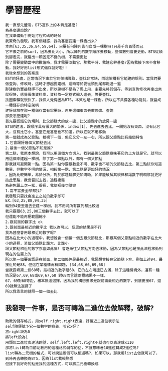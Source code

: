 學習歷程
====
    我一直想先釐清，BTS運作上的本質是甚麼?
    為甚麼這麼說?
    在我準備動手開始打程式碼的時候
    我驚奇的發現，我有個疑惑，我為甚麼要建一棵樹出來?
    本來[63,35,36,84,59,64]，只要任何陣列皆可自成一棵樹呀!只差千奇百怪而已
    它不像之前的sort，因為要比大小，所以陣列的數字順序要移動，整個數列會要更動，BTS從頭到腳走完，就建出一顆固定不變的樹，不需要更動
    除了需要變動當中的數值時，我才需要改動它，那我平時，我建它幹甚麼?因為我接下來不會移動，我好好用list形式儲存就好啦!!
    我後來想到的答案是
    BST的好處，正常情況下由於它的架構導致，查找非常快，而這架構有它組建的規則。當我們要做查詢、修改時，這時才想起要建樹，這時等於要從頭到尾都跑過一遍
    那建樹的實益發揮不出來，所以建樹不是為了馬上用，主要先將其儲存，等到查詢修改再拿出來就很快，感覺很像資料庫，資料依一定格式輸入進去，等要查找，
    按圖索驥就很快了，我個人覺得因為BTS，本質也是一棵樹，所以在不具備各種功能前，就當成一種儲存的特定架構
    建好就放在那一種儲存當有需要時，再用這個東西去做修改、查詢
    那要怎麼建呢?
    首先要認識它的規則，比父節點大的放一邊，比父節點小的放另一邊
    BTS的建法，跟順序具有很大的關係，index[1]，先丟進去去比，一開始沒有東西，沒有比它大，沒有比它小，甚至它是甚麼也不知道，所以它就不用移動
    第一個就成為父節點，檢視下一個，但它又分一左一右，所以跟父節點比有幾個特性
    1.它會跟好幾個父節點去比
    2.最後一個父節點不知是誰?
    第二點，我原本想說，我可以用這個方向切入，找到最後父節點意味著它的上方就是它，就可以用這個來建起一棵樹，除了第一個點以外，都有一個父節點
    那我就可避開第一點，因為第一點你要跟數量不明、數字也不明的父節點去比，第二點試你知道數量，但數字不明的情況，相較第一點，第二點是更加好的情況
    ，因為比較簡單，易於分析，對於解題輪廓更加清晰，如果能破解其規律和讓數字明朗那就更好
    按此思路，我曾嘗試去找，過程複雜
    為避免跟上次一樣，很長，我簡短幾句講完
    1.需不需要全部都找?
    我發現只要找會進去之前的數字即可
    EX.[63,25,88,94,35]
    輪到94要丟進去去建一棵樹，我不用將所有數列都比較過
    我只要跟63,25,88三個數字去比，就可以了
    但還能不能再把範圍縮小
    2.跟前面的數字比 ok
    3.跟前面最相近的數字比 我以為可以，反思的結果是不行
    我為甚麼會用最相近的數字呢?
    因為在比大小的過程中，我想說會一個接一個去跟父節點比，那跟某個父節點相近的數字在比大小的過程，某個父節點比誰大，比誰小
    跟父節點相近的數字亦會如此嘛! 會逐漸往父節點方向去移動，因為父節點也是按此流程移動到現在的位置上的
    所以第一個要確認是在前面，第二個條件是最相近，我預想會接在父節點下方，例如上述94，最接近的是88，但這在某種情況有問題，[34,68,66,69,68]
    當我要填第二個68時，最相近的數字是68，它的左右兩邊已占滿，除了這種情塊外，還有一種情況是67,69,68或69,67,68 對68而言這兩種結果不一樣，
    67、69對68等距，根本無法選擇，因為我的構想要求是跟前面最相近的數字，到底要接67、還69就無法選擇了
    所以我乖乖的就照一個一個去比
 我發現一件事，是否可轉為二進位去做解釋，破解?
 ------
    助教的儲存格式，用self.right.right表達，好接近二進位表示法
    self隨便賦予它一個數字的意義，叫它x好了
    將right設為0
    將left設為1
    用類似二進位表達法的話，self.left.left.right不就也可以表達成x110
    那將list轉為目前助教用的這種格式儲存的話，不就意味著10進位轉成2進位嗎?
    list轉為二元樹的格式，可以說這兩個可以相通嗎?，如果可以，那我用list去做就可以了，到時再去轉換為BTS，因為list我較熟悉
    但接下我好奇的點是我的這種方式，可以將二元樹轉換成
 
    
    
    
